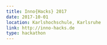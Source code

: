 ```yaml
---
title: Inno{Hacks} 2017
date: 2017-10-01
location: Karlshochschule, Karlsruhe
link: http://inno-hacks.de
type: hackathon
---
```

